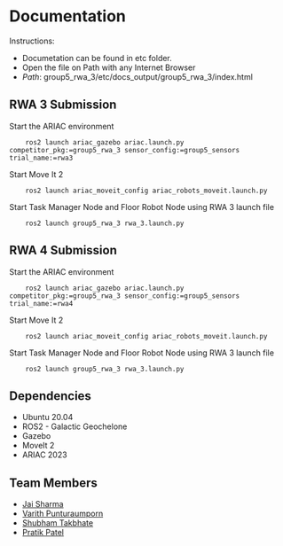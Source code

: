 
# **Documentation**

Instructions:

- Documetation can be found in etc folder.
- Open the file on Path with any Internet Browser 
- *Path*: group5_rwa_3/etc/docs_output/group5_rwa_3/index.html


## RWA 3 Submission

Start the ARIAC environment

```
    ros2 launch ariac_gazebo ariac.launch.py competitor_pkg:=group5_rwa_3 sensor_config:=group5_sensors trial_name:=rwa3
```

Start Move It 2

```
    ros2 launch ariac_moveit_config ariac_robots_moveit.launch.py
```

Start Task Manager Node and Floor Robot Node using RWA 3 launch file 

```
    ros2 launch group5_rwa_3 rwa_3.launch.py
```
## RWA 4 Submission

Start the ARIAC environment

```
    ros2 launch ariac_gazebo ariac.launch.py competitor_pkg:=group5_rwa_3 sensor_config:=group5_sensors trial_name:=rwa4
```

Start Move It 2

```
    ros2 launch ariac_moveit_config ariac_robots_moveit.launch.py
```

Start Task Manager Node and Floor Robot Node using RWA 3 launch file 

```
    ros2 launch group5_rwa_3 rwa_3.launch.py
```

## Dependencies

- Ubuntu 20.04
- ROS2 - Galactic Geochelone
- Gazebo
- MoveIt 2
- ARIAC 2023
 
## Team Members

* [Jai Sharma](https://github.com/SaumilShah66)
* [Varith Punturaumporn](https://github.com/varithpu)
* [Shubham Takbhate](https://github.com/Shubhamtakbhate1998)
* [Pratik Patel](https://github.com/pratik2394)
 
